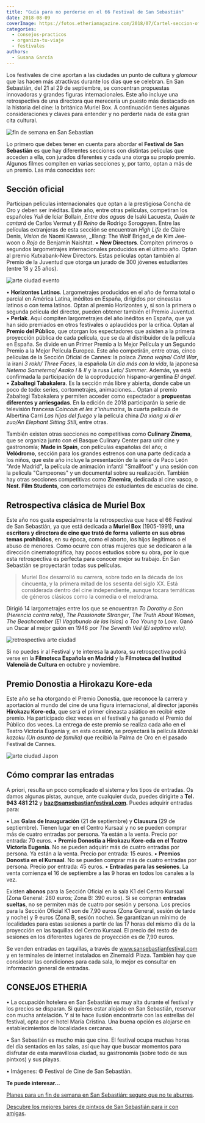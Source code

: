 ```yaml
---
title: "Guía para no perderse en el 66 Festival de San Sebastián"
date: 2018-08-09
coverImage: https://fotos.etheriamagazine.com/2018/07/Cartel-seccion-oficinal-festival-cine-San-Sebastian.jpg
categories: 
  - consejos-practicos
  - organiza-tu-viaje
  - festivales
authors: 
  - Susana García
---
```


Los festivales de cine aportan a las ciudades un punto de cultura y _glamour_ que las 
hacen más atractivas durante los días que se celebran. En San Sebastián, del 21 al 29 de 
septiembre, se concentran propuestas innovadoras y grandes figuras internacionales. Este 
año incluye una retrospectiva de una directora que merecería un puesto más destacado en 
la historia del cine: la británica Muriel Box. A continuación tienes algunas 
consideraciones y claves para entender y no perderte nada de esta gran cita cultural. 

![fin de semana en San Sebastian](https://fotos.etheriamagazine.com/2018/07/san-sebastian-playa-concha.jpg "Playa de la Concha de San Sebastián.")

Lo primero que debes tener en cuenta para abordar el **Festival de San Sebastián** es 
que hay diferentes secciones con distintas películas que acceden a ella, con jurados 
diferentes y cada una otorga su propio premio. Algunos filmes compiten en varias 
secciones y, por tanto, optan a más de un premio. Las más conocidas son: 

## Sección oficial

Participan películas internacionales que optan a la prestigiosa Concha de Oro y deben 
ser inéditas. Este año, entre otras películas, competiran los españoles _Yuli_ de Icíar 
Bollaín, _Entre dos aguas_ de Isaki Lacuesta, _Quién te cantará_ de Carlos Vermut y _El 
Reino_ de Rodrigo Sorogoyen. Entre las películas extranjeras de esta sección se 
encuentran _High Life_ de Claire Denis, _Vision_ de Naomi Kawase, _Illang: The Wolf 
Brigad_e de Kim Jee-woon o _Rojo_ de Benjamín Naishtat. • **New Directors**. Compiten 
primeros o segundos largometrajes internacionales producidos en el último año. Optan al 
premio Kutxabank-New Directors. Estas películas optan también al Premio de la Juventud 
que otorga un jurado de 300 jóvenes estudiantes (entre 18 y 25 años). 

![arte ciudad evento](https://fotos.etheriamagazine.com/2018/07/Cartel-New-Directors-festival-cine-san-sebastian.jpg)

• **Horizontes Latinos**. Largometrajes producidos en el año de forma total o parcial en 
América Latina, inéditos en España, dirigidos por cineastas latinos o con tema latinos. 
Optan al premio Horizontes y, si son la primera o segunda película del director, pueden 
obtener también el Premio Juventud. • **Perlak**. Aquí compiten largometrajes del año 
inéditos en España, que ya han sido premiados en otros festivales o aplaudidos por la 
crítica. Optan al **Premio del Público**, que otorgan los espectadores que asisten a la 
primera proyección pública de cada película, que se da al distribuidor de la película en 
España. Se divide en un Primer Premio a la Mejor Película y un Segundo Premio a la Mejor 
Película Europea. Este año competirán, entre otras, cinco películas de la Sección 
Oficial de Cannes: la polaca _Zimna wojna/ Cold War_, la iraní _3 rokh/ Three Faces_, la 
española _Un día más con la vida_, la japonesa _Netemo Sametemo/ Asako I & II_ y la rusa 
_Leto/ Summer_. Además, ya está confirmada la participación de la coproducción 
hispano-argentina _El ángel_. • **Zabaltegi Tabakalera**. Es la sección más libre y 
abierta, donde cabe un poco de todo: series, cortometrajes, animaciones… Optan al premio 
Zabaltegi Tabakalera y permiten acceder como espectador a **propuestas diferentes y 
arriesgadas**. En la edición de 2018 participarán la serie de televisión francesa 
_Coincoin et les z’inhumains_, la cuarta película de Albertina Carri _Las hijas del 
fuego_ y la película china _Da xiang xi di er zuo/An Elephant Sitting Still_, entre 
otras. 

También existen otras secciones no competitivas como **Culinary Zinema**, que se 
organiza junto con el Basque Culinary Center para unir cine y gastronomía; **Made in 
Spain**, con películas españolas del año; o **Velódromo**, sección para los grandes 
estrenos con una parte dedicada a los niños, que este año incluye la presentación de la 
serie de Paco León "Arde Madrid", la película de animación infantil "Smallfoot" y una 
sesión con la película "Campeones" y un documental sobre su realización. También hay 
otras secciones competitivas como **Zinemira**, dedicada al cine vasco, o **Nest. Film 
Students**, con cortometrajes de estudiantes de escuelas de cine. 

## Retrospectiva clásica de Muriel Box

Este año nos gusta especialmente la retrospectiva que hace el 66 Festival de San 
Sebastián, ya que está dedicada a **Muriel Box** (1905-1991), **una escritora y 
directora de cine que trató de forma valiente en sus obras temas prohibidos**, en su 
época, como el aborto, los hijos ilegítimos o el abuso de menores. Como ocurre con otras 
mujeres que se dedicaron a la dirección cinematográfica, hay pocos estudios sobre su 
obra, por lo que esta retrospectiva es perfecta para conocer mejor su trabajo. En San 
Sebastián se proyectarán todas sus películas. 

> Muriel Box desarrolló su carrera, sobre todo en la década de los cincuenta, y la primera 
> mitad de los sesenta del siglo XX. Está considerada dentro del cine independiente, 
> aunque tocara temáticas de géneros clásicos como la comedia o el melodrama. 

Dirigió 14 largometrajes entre los que se encuentran _To Dorothy a Son (Herencia contra 
reloj)_, _The Passionate Stranger_, _The Truth About Women_, _The Beachcomber (El 
Vagabundo de las Islas)_ o _Too Young to Love_. Ganó un Oscar al mejor guión en 1946 por 
_The Seventh Veil (El séptimo velo)_. 

![retrospectiva arte ciudad](https://fotos.etheriamagazine.com/2018/07/Festival-cine-san-sebastian-Muriel-Box.jpg "Muriel Box (1905-1991), escritora y directora de cine.")

Si no puedes ir al Festival y te interesa la autora, su retrospectiva podrá verse en la 
**Filmoteca Española en Madrid** y la **Filmoteca del Institud Valencià de Cultura** en 
octubre y noviembre. 

## Premio Donostia a Hirokazu Kore-eda

Este año se ha otorgando el Premio Donostia, que reconoce la carrera y aportación al 
mundo del cine de una figura internacional, al director japonés **Hirokazu Kore-eda**, 
que será el primer cineasta asiático en recibir este premio. Ha participado diez veces 
en el festival y ha ganado el Premio del Público dos veces. La entrega de este premio se 
realiza cada año en el Teatro Victoria Eugenia y, en esta ocasión, se proyectará la 
película _Manbiki kazoku (Un asunto de familia)_ que recibió la Palma de Oro en el 
pasado Festival de Cannes. 

![arte ciudad Japon](https://fotos.etheriamagazine.com/2018/07/festival-cine-san-sebatian-premio-Donosti-Hirokazu-Kore-Eda.jpg "Hirokazu Kore-eda, Premio Donostia.")

## Cómo comprar las entradas

A priori, resulta un poco complicado el sistema y los tipos de entradas. Os damos 
algunas pistas, aunque, ante cualquier duda, puedes dirigirte a **Tel. 943 481 212** y 
**baz@sansebastianfestival.com**. Puedes adquirir entradas para: 

• Las **Galas de Inauguración** (21 de septiembre) y **Clausura** (29 de septiembre). 
Tienen lugar en el Centro Kursaal y no se pueden comprar más de cuatro entradas por 
persona. Ya están a la venta. Precio por entrada: 70 euros. • **Premio Donostia a 
Hirokazu Kore-eda en el Teatro Victoria Eugenia**. No se pueden adquirir más de cuatro 
entradas por persona. Ya están a la venta. Precio por entrada: 15 euros. • **Premios 
Donostia en el Kursaal**. No se pueden comprar más de cuatro entradas por persona. 
Precio por entrada: 45 euros. • **Entradas para las sesiones**. La venta comienza el 16 
de septiembre a las 9 horas en todos los canales a la vez. 

Existen **abonos** para la Sección Oficial en la sala K1 del Centro Kursaal (Zona 
General: 280 euros; Zona B: 390 euros). Si se compran **entradas sueltas**, no se 
permiten más de cuatro por sesión y persona. Los precios para la Sección Oficial K1 son 
de 7,90 euros (Zona General, sesión de tarde y noche) y 9 euros (Zona B, sesión noche). 
Se garantizan un mínimo de localidades para estas sesiones a partir de las 17 horas del 
mismo día de la proyección en las taquillas del Centro Kursaal. El precio del resto de 
sesiones en los diferentes lugares de proyección es de 7,90 euros. 

Se venden entradas en taquillas, a través de www.sansebastianfestival.com y en 
terminales de internet instalados en Zinemaldi Plaza. También hay que considerar las 
condiciones para cada sala, lo mejor es consultar en información general de entradas. 

## CONSEJOS ETHERIA

• La ocupación hotelera en San Sebastián es muy alta durante el festival y los precios 
se disparan. Si quieres estar alojado en San Sebastián, reservar con mucha antelación. Y 
si te hace ilusión encontrarte con las estrellas del festival, opta por el hotel María 
Cristina. Una buena opción es alojarse en establecimientos de localidades cercanas. 

• San Sebastián es mucho más que cine. El festival ocupa muchas horas del día sentados 
en las salas, así que hay que buscar momentos para disfrutar de esta maravillosa ciudad, 
su gastronomía (sobre todo de sus pintxos) y sus playas. 

• Imágenes: © Festival de Cine de San Sebastián. 

**Te puede interesar...** 

[Planes para un fin de semana en San Sebastián: seguro que no te 
aburres](https://etheriamagazine.com/2021/04/01/que-ver-hacer-en-san-sebastian/). 

[Descubre los mejores bares de pintxos de San Sebastián para ir con 
amigas](https://etheriamagazine.com/2019/11/08/de-pintxos-por-san-sebastian-y-la-costa-de-guipuzcoa-escapada-con-amigas/).
